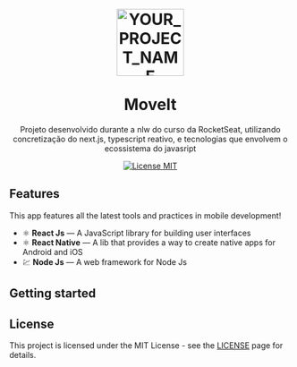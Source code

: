 <h1 align="center">
<br>
  <img src="YOUR_LOGO_URL" alt="YOUR_PROJECT_NAME" width="120">
<br>
<br>
MoveIt
</h1>

<p align="center">Projeto desenvolvido durante a nlw do curso da RocketSeat, utilizando concretização do next.js, typescript reativo, e tecnologias que envolvem o ecossistema do javasript</p>

<p align="center">
  <a href="https://opensource.org/licenses/MIT">
    <img src="https://img.shields.io/badge/License-MIT-blue.svg" alt="License MIT">
  </a>
</p>

## Features
[//]: # (Add the features of your project here:)
This app features all the latest tools and practices in mobile development!

- ⚛️ **React Js** — A JavaScript library for building user interfaces
- ⚛️ **React Native** — A lib that provides a way to create native apps for Android and iOS
- 💹 **Node Js** — A web framework for Node Js

## Getting started



## License

This project is licensed under the MIT License - see the [LICENSE](https://opensource.org/licenses/MIT) page for details.